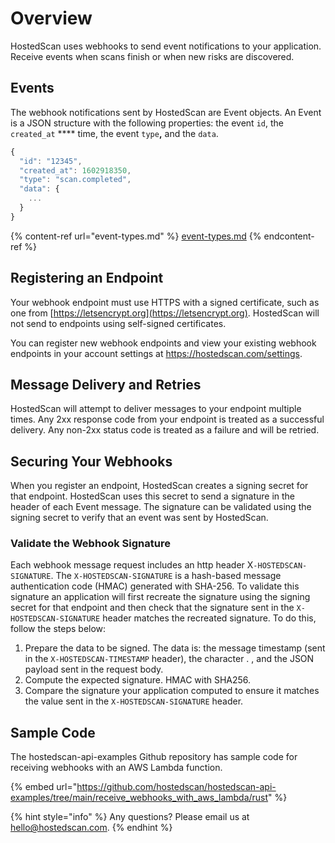 # Overview

HostedScan uses webhooks to send event notifications to your application. Receive events when scans finish or when new risks are discovered.

## Events

The webhook notifications sent by HostedScan are Event objects. An Event is a JSON structure with the following properties: the event `id`, the `created_at` **** time, the event `type`**,** and the `data`.&#x20;

```javascript
{
  "id": "12345",
  "created_at": 1602918350,
  "type": "scan.completed",
  "data": {
    ...
  }
}
```

{% content-ref url="event-types.md" %}
[event-types.md](event-types.md)
{% endcontent-ref %}

## Registering an Endpoint

Your webhook endpoint must use HTTPS with a signed certificate, such as one from [https://letsencrypt.org](https://letsencrypt.org). HostedScan will not send to endpoints using self-signed certificates.

You can register new webhook endpoints and view your existing webhook endpoints in your account settings at https://hostedscan.com/settings.

## Message Delivery and Retries

HostedScan will attempt to deliver messages to your endpoint multiple times. Any 2xx response code from your endpoint is treated as a successful delivery. Any non-2xx status code is treated as a failure and will be retried.&#x20;

## Securing Your Webhooks

When you register an endpoint, HostedScan creates a signing secret for that endpoint. HostedScan uses this secret to send a signature in the header of each Event message. The signature can be validated using the signing secret to verify that an event was sent by HostedScan.

### Validate the Webhook Signature

Each webhook message request includes an http header X`-HOSTEDSCAN-SIGNATURE`. The `X-HOSTEDSCAN-SIGNATURE` is a hash-based message authentication code (HMAC) generated with SHA-256. To validate this signature an application will first recreate the signature using the signing secret for that endpoint and then check that the signature sent in the `X-HOSTEDSCAN-SIGNATURE` header matches the recreated signature. To do this, follow the steps below:

1. Prepare the data to be signed. The data is: the message timestamp (sent in the `X-HOSTEDSCAN-TIMESTAMP` header), the character . , and the JSON payload sent in the request body.
2. Compute the expected signature. HMAC with SHA256.
3. Compare the signature your application computed to ensure it matches the value sent in the `X-HOSTEDSCAN-SIGNATURE` header.

## Sample Code

The hostedscan-api-examples Github repository has sample code for receiving webhooks with an AWS Lambda function.

{% embed url="https://github.com/hostedscan/hostedscan-api-examples/tree/main/receive_webhooks_with_aws_lambda/rust" %}



{% hint style="info" %}
Any questions? Please email us at [hello@hostedscan.com](mailto:hello@hostedscan.com).
{% endhint %}
